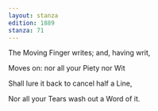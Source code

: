 ```yaml
---
layout: stanza
edition: 1889
stanza: 71
---
```


The Moving Finger writes; and, having writ,

Moves on: nor all your Piety nor Wit

Shall lure it back to cancel half a Line,

Nor all your Tears wash out a Word of it.